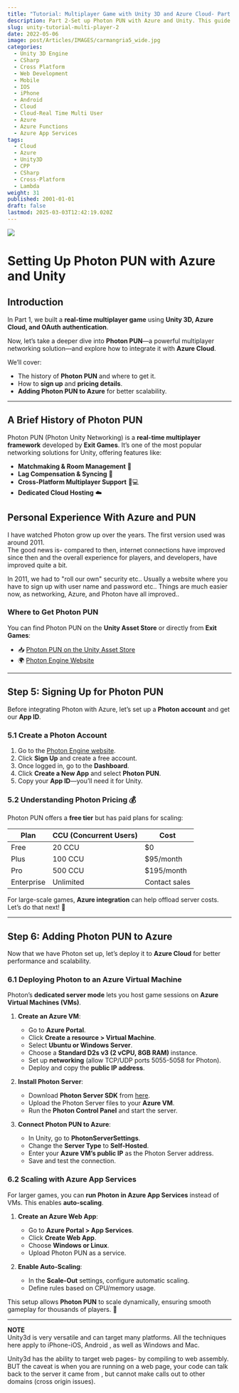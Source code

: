 ```yaml
---
title: "Tutorial: Multiplayer Game with Unity 3D and Azure Cloud- Part 2"
description: Part 2-Set up Photon PUN with Azure and Unity. This guide covers Photon PUN’s history, sign-up process, pricing, and integrating it with Azure.
slug: unity-tutorial-multi-player-2
date: 2022-05-06
image: post/Articles/IMAGES/carmangria5_wide.jpg
categories:
  - Unity 3D Engine
  - CSharp
  - Cross Platform
  - Web Development
  - Mobile
  - IOS
  - iPhone
  - Android
  - Cloud
  - Cloud-Real Time Multi User
  - Azure
  - Azure Functions
  - Azure App Services
tags:
  - Cloud
  - Azure
  - Unity3D
  - CPP
  - CSharp
  - Cross-Platform
  - Lambda
weight: 31
published: 2001-01-01
draft: false
lastmod: 2025-03-03T12:42:19.020Z
---
```

<!-- 
(Article Image is from my Proto game "Carmangria" - more on that here [Unity 3D Multiplayer Game Experiments](post/unity3d/unity-proto-games/index.md) )

Image Below is from Babblecheckers (Same Article)
-->

![](/post/unity3d/unity-proto-games/bcheckers.png)

<!-- 
Previous Article is here:
[Tutorial: Multiplayer Game with Unity 3D and Azure Cloud- Part 1](post/unity3d/unity-proto-games/Unity3DwithMultiplayer1.md)
-->

# Setting Up Photon PUN with Azure and Unity

<!-- 
[Part 1](post/unity3d/unity-proto-games/Unity3DwithMultiplayer1.md) 
-->

## Introduction

In Part 1, we built a **real-time multiplayer game** using **Unity 3D, Azure Cloud, and OAuth authentication**.

Now, let’s take a deeper dive into **Photon PUN**—a powerful multiplayer networking solution—and explore how to integrate it with **Azure Cloud**.

We’ll cover:

* The history of **Photon PUN** and where to get it.
* How to **sign up** and **pricing details**.
* **Adding Photon PUN to Azure** for better scalability.

***

## A Brief History of Photon PUN

Photon PUN (Photon Unity Networking) is a **real-time multiplayer framework** developed by **Exit Games**. It’s one of the most popular networking solutions for Unity, offering features like:

* **Matchmaking & Room Management** 🚪
* **Lag Compensation & Syncing** 🔄
* **Cross-Platform Multiplayer Support** 📱💻
* **Dedicated Cloud Hosting** ☁️

## Personal Experience With Azure and PUN

I have watched Photon grow up over the years. The first version used was around 2011.\
The good news is- compared to then, internet connections have improved since then and the overall experience for players, and developers, have improved quite a bit.

In 2011, we had to "roll our own" security etc.. Usually a website where you have to sign up with user name and password etc.. Things are much easier now, as networking, Azure, and Photon have all improved..

### Where to Get Photon PUN

You can find Photon PUN on the **Unity Asset Store** or directly from **Exit Games**:

* 📥 [Photon PUN on the Unity Asset Store](https://assetstore.unity.com/packages/tools/network/pun-2-free-119922)
* 🌍 [Photon Engine Website](https://www.photonengine.com/)

***

## Step 5: Signing Up for Photon PUN

Before integrating Photon with Azure, let’s set up a **Photon account** and get our **App ID**.

### 5.1 Create a Photon Account

1. Go to the [Photon Engine website](https://www.photonengine.com/).
2. Click **Sign Up** and create a free account.
3. Once logged in, go to the **Dashboard**.
4. Click **Create a New App** and select **Photon PUN**.
5. Copy your **App ID**—you’ll need it for Unity.

### 5.2 Understanding Photon Pricing 💰

Photon PUN offers a **free tier** but has paid plans for scaling:

| Plan       | CCU (Concurrent Users) | Cost          |
| ---------- | ---------------------- | ------------- |
| Free       | 20 CCU                 | \$0           |
| Plus       | 100 CCU                | \$95/month    |
| Pro        | 500 CCU                | \$195/month   |
| Enterprise | Unlimited              | Contact sales |

For large-scale games, **Azure integration** can help offload server costs. Let’s do that next! 🚀

***

## Step 6: Adding Photon PUN to Azure

Now that we have Photon set up, let’s deploy it to **Azure Cloud** for better performance and scalability.

### 6.1 Deploying Photon to an Azure Virtual Machine

Photon’s **dedicated server mode** lets you host game sessions on **Azure Virtual Machines (VMs)**.

1. **Create an Azure VM**:
   * Go to **Azure Portal**.
   * Click **Create a resource > Virtual Machine**.
   * Select **Ubuntu or Windows Server**.
   * Choose a **Standard D2s v3 (2 vCPU, 8GB RAM)** instance.
   * Set up **networking** (allow TCP/UDP ports 5055-5058 for Photon).
   * Deploy and copy the **public IP address**.

2. **Install Photon Server**:
   * Download **Photon Server SDK** from [here](https://www.photonengine.com/Server).
   * Upload the Photon Server files to your **Azure VM**.
   * Run the **Photon Control Panel** and start the server.

3. **Connect Photon PUN to Azure**:
   * In Unity, go to **PhotonServerSettings**.
   * Change the **Server Type** to **Self-Hosted**.
   * Enter your **Azure VM’s public IP** as the Photon Server address.
   * Save and test the connection.

### 6.2 Scaling with Azure App Services

For larger games, you can **run Photon in Azure App Services** instead of VMs. This enables **auto-scaling**.

1. **Create an Azure Web App**:
   * Go to **Azure Portal > App Services**.
   * Click **Create Web App**.
   * Choose **Windows or Linux**.
   * Upload Photon PUN as a service.

2. **Enable Auto-Scaling**:
   * In the **Scale-Out** settings, configure automatic scaling.
   * Define rules based on CPU/memory usage.

This setup allows **Photon PUN** to scale dynamically, ensuring smooth gameplay for thousands of players. 🎯

***

<!-- 
## Conclusion

In this tutorial, we:
✅ Explored the **history** of **Photon PUN**
✅ Learned **how to sign up** and the **pricing model**
✅ Deployed **Photon PUN to Azure** using **Virtual Machines** and **App Services**

With this setup, your game is ready to handle massive multiplayer sessions with **low latency** and **high scalability**. 🚀

Got questions? Drop a comment below! Happy coding. 🎮🔥

-->

**NOTE**\
Unity3d is very versatile and can target many platforms. All the techniques here apply to iPhone-iOS, Android , as well as Windows and Mac.

Unity3d has the ability to target web pages- by compiling to web assembly. BUT the caveat is when you are running on a web page, your code can talk back to the server it came from , but cannot make calls out to other domains (cross origin issues).
